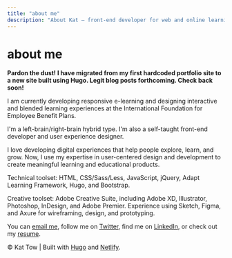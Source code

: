 ```yaml
---
title: "about me"
description: "About Kat — front-end developer for web and online learning"
---
```


# about me

**Pardon the dust! I have migrated from my first hardcoded portfolio site to a new site built using Hugo. Legit blog posts forthcoming. Check back soon!**

I am currently developing responsive e-learning and designing interactive and blended learning experiences at the International Foundation for Employee Benefit Plans.

I'm a left-brain/right-brain hybrid type. I'm also a self-taught front-end developer and user experience designer.

I love developing digital experiences that help people explore, learn, and grow. Now, I use my expertise in user-centered design and development to create meaningful learning and educational products.

Technical toolset: HTML, CSS/Sass/Less, JavaScript, jQuery, Adapt Learning Framework, Hugo, and Bootstrap.

Creative toolset: Adobe Creative Suite, including Adobe XD, Illustrator, Photoshop, InDesign, and Adobe Premier. Experience using Sketch, Figma, and Axure for wireframing, design, and prototyping.



<div class="contact full">
        <p>You can <a href="mailto:{{ .Site.Params.Email }}">email me</a>, follow me on 
        <a href="https://twitter.com/{{ .Site.Params.Twitter }}" target="blank">Twitter</a>, find me on 
        <a href="https://www.linkedin.com/in/{{ .Site.Params.LinkedIn }}" target="blank">LinkedIn</a>, or check out my 
        <a href="{{ .Site.BaseURL }}{{ .Site.Params.Resume }}" target="blank" onclick="ga('send', {hitType: 'event',eventCategory: 'CTA',eventAction: 'download'});">resume</a>.</p>
</div>

<div class="copyright">
    <p>&copy;
        <script type="text/javascript">
            document.write(new Date().getFullYear());
        </script>
        Kat Tow | Built with <a href="https://gohugo.io/">Hugo</a> and <a href="https://www.netlify.com/">Netlify</a>.
    </p>
</div>